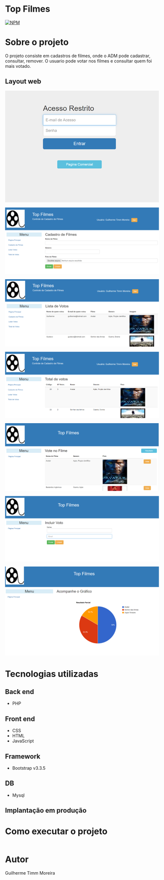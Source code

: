 #  Top Filmes 
[![NPM](https://img.shields.io/npm/l/react)](https://github.com/GuilhermeGTM/ProjetoFilmes/blob/main/LICENSE) 

# Sobre o projeto

O projeto consiste em cadastros de filmes, onde o ADM pode cadastrar, consultar, remover. O usuario pode votar nos filmes e consultar quem foi mais votado.

## Layout web
![Web 1](https://github.com/GuilhermeGTM/ProjetoFilmes/blob/main/demo/acesso.png)

![Web 2](https://github.com/GuilhermeGTM/ProjetoFilmes/blob/main/demo/cadastro.png)

![Web 3](https://github.com/GuilhermeGTM/ProjetoFilmes/blob/main/demo/listagem.png)

![Web 4](https://github.com/GuilhermeGTM/ProjetoFilmes/blob/main/demo/totalDeVotos.png)

![Web 5](https://github.com/GuilhermeGTM/ProjetoFilmes/blob/main/demo/principal.png)

![Web 6](https://github.com/GuilhermeGTM/ProjetoFilmes/blob/main/demo/voto.png)

![Web 7](https://github.com/GuilhermeGTM/ProjetoFilmes/blob/main/demo/grafico.png)


# Tecnologias utilizadas

## Back end
- PHP

## Front end
- CSS
- HTML
- JavaScript

## Framework
- Bootstrap v3.3.5

## DB
- Mysql

## Implantação em produção


# Como executar o projeto

```bash

```

# Autor

Guilherme Timm Moreira

